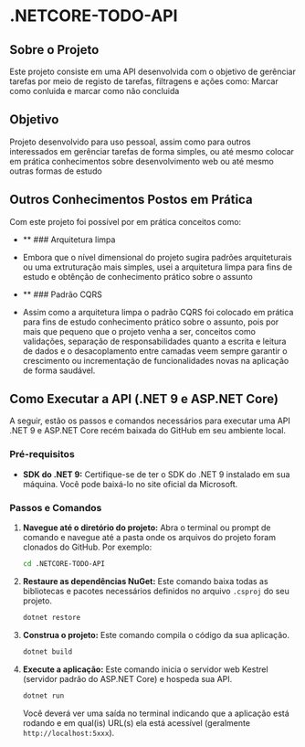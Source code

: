 # .NETCORE-TODO-API

## Sobre o Projeto

Este projeto consiste em uma API desenvolvida com o objetivo de gerênciar tarefas por meio de registo de tarefas, filtragens e ações como: Marcar como conluida e marcar como não concluida

## Objetivo

Projeto desenvolvido para uso pessoal, assim como para outros interessados em gerênciar tarefas de forma simples, ou até mesmo colocar em prática conhecimentos sobre desenvolvimento web ou até mesmo outras formas de estudo

## Outros Conhecimentos Postos em Prática

Com este projeto foi possível por em prática conceitos como:
* ** ### Arquitetura limpa
- Embora que o nível dimensional do projeto sugira padrões arquiteturais ou uma extruturação mais simples, usei a arquitetura limpa para fins de estudo e obtênção de conhecimento prático sobre o assunto
* ** ### Padrão CQRS
- Assim como a arquitetura limpa o padrão CQRS foi colocado em prática para fins de estudo conhecimento prático sobre o assunto, pois por mais que pequeno que o projeto venha a ser, conceitos como validações, separação de responsabilidades quanto a escrita e leitura de dados e o desacoplamento entre camadas veem sempre garantir o crescimento ou incrementação de funcionalidades novas na aplicação de forma saudável.
  
## Como Executar a API (.NET 9 e ASP.NET Core)

A seguir, estão os passos e comandos necessários para executar uma API .NET 9 e ASP.NET Core recém baixada do GitHub em seu ambiente local.

### Pré-requisitos

* **SDK do .NET 9:** Certifique-se de ter o SDK do .NET 9 instalado em sua máquina. Você pode baixá-lo no site oficial da Microsoft.

### Passos e Comandos

1.  **Navegue até o diretório do projeto:** Abra o terminal ou prompt de comando e navegue até a pasta onde os arquivos do projeto foram clonados do GitHub. Por exemplo:

    ```bash
    cd .NETCORE-TODO-API
    ```

2.  **Restaure as dependências NuGet:** Este comando baixa todas as bibliotecas e pacotes necessários definidos no arquivo `.csproj` do seu projeto.

    ```bash
    dotnet restore
    ```

3.  **Construa o projeto:** Este comando compila o código da sua aplicação.

    ```bash
    dotnet build
    ```

4.  **Execute a aplicação:** Este comando inicia o servidor web Kestrel (servidor padrão do ASP.NET Core) e hospeda sua API.

    ```bash
    dotnet run
    ```

    Você deverá ver uma saída no terminal indicando que a aplicação está rodando e em qual(is) URL(s) ela está acessível (geralmente `http://localhost:5xxx`).


